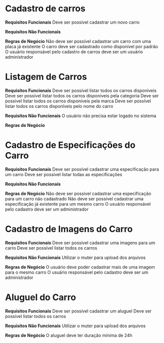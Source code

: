 # Cadastro de carros

**Requisitos Funcionais**
Deve ser possível cadastrar um novo carro

**Requisitos Não Funcionais**

**Regras de Negócio**
Não deve ser possível cadastrar um carro com uma placa já existente
O carro deve ser cadastrado como disponível por padrão
O usuário responsável pelo cadastro de  carros deve ser um usuário administrador

# Listagem de Carros

**Requisitos Funcionais**
Deve ser possível listar todos os carros disponíveis
Deve ser possível listar todos os carros disponíveis pela categoria
Deve ser possível listar todos os carros disponíveis pela marca
Deve ser possível listar todos os carros disponíveis pelo nome do carro

**Requisitos Não Funcionais**
O usuário não precisa estar logado no sistema

**Regras de Negócio**

# Cadastro de Especificações do Carro

**Requisitos Funcionais**
Deve ser possível cadastrar uma especificação para um carro
Deve ser possível listar todas as especificações

**Requisitos Não Funcionais**

**Regras de Negócio**
Não deve ser possível cadastrar uma especificação para um carro não cadastrado
Não deve ser possível cadastrar uma especificação já existente para um mesmo carro
O usuário responsável pelo cadastro deve ser um administrador

# Cadastro de Imagens do Carro

**Requisitos Funcionais**
Deve ser possível cadastrar uma imagens para um carro
Deve ser possível listar todos os carros

**Requisitos Não Funcionais**
Utilizar o muter para upload dos arquivos

**Regras de Negócio**
O usuário deve poder cadastrar mais de uma imagem para o mesmo carro
O usuário responsável pelo cadastro deve ser um administrador

# Aluguel do Carro

**Requisitos Funcionais**
Deve ser possível cadastrar um aluguel
Deve ser possível listar todos os carros

**Requisitos Não Funcionais**
Utilizar o muter para upload dos arquivos

**Regras de Negócio**
O aluguel deve ter duração mínima de 24h
